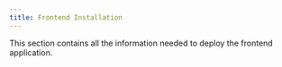 ```yaml
---
title: Frontend Installation
---
```


This section contains all the information needed to deploy the frontend application.
